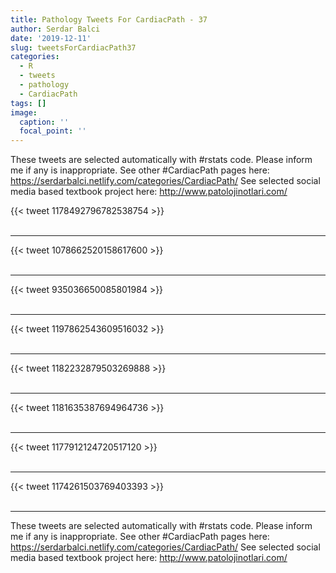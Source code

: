 ```yaml
---
title: Pathology Tweets For CardiacPath - 37
author: Serdar Balci
date: '2019-12-11'
slug: tweetsForCardiacPath37
categories:
  - R
  - tweets
  - pathology
  - CardiacPath
tags: []
image:
  caption: ''
  focal_point: ''
---
```



These tweets are selected automatically with #rstats code. Please inform me if any is inappropriate.
See other #CardiacPath pages here: https://serdarbalci.netlify.com/categories/CardiacPath/ 
See selected social media based textbook project here: http://www.patolojinotlari.com/

{{< tweet 1178492796782538754 >}}
<br>
<br>
<hr>
{{< tweet 1078662520158617600 >}}
<br>
<br>
<hr>
{{< tweet 935036650085801984 >}}
<br>
<br>
<hr>
{{< tweet 1197862543609516032 >}}
<br>
<br>
<hr>
{{< tweet 1182232879503269888 >}}
<br>
<br>
<hr>
{{< tweet 1181635387694964736 >}}
<br>
<br>
<hr>
{{< tweet 1177912124720517120 >}}
<br>
<br>
<hr>
{{< tweet 1174261503769403393 >}}
<br>
<br>
<hr>


These tweets are selected automatically with #rstats code. Please inform me if any is inappropriate.
See other #CardiacPath pages here: https://serdarbalci.netlify.com/categories/CardiacPath/ 
See selected social media based textbook project here: http://www.patolojinotlari.com/

